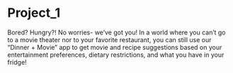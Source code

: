 # Project_1

Bored?  Hungry?!  No worries- we’ve got you!  In a world where you can’t go to a movie theater nor to your favorite restaurant, you can still use our “Dinner + Movie” app to get movie and recipe suggestions based on your entertainment preferences, dietary restrictions, and what you have in your fridge!
